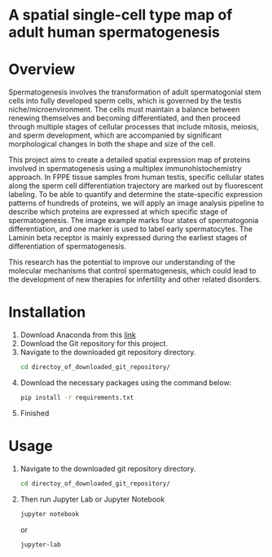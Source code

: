 # A spatial single-cell type map of adult human spermatogenesis

# Overview

Spermatogenesis involves the transformation of adult spermatogonial stem cells into fully developed sperm cells, which is governed by the testis niche/microenvironment. The cells must maintain a balance between renewing themselves and becoming differentiated, and then proceed through multiple stages of cellular processes that include mitosis, meiosis, and sperm development, which are accompanied by significant morphological changes in both the shape and size of the cell.

This project aims to create a detailed spatial expression map of proteins involved in spermatogenesis using a multiplex immunohistochemistry approach. In FPPE tissue samples from human testis, specific cellular states along the sperm cell differentiation trajectory are marked out by fluorescent labeling. To be able to quantify and determine the state-specific expression patterns of hundreds of proteins, we will apply an image analysis pipeline to describe which proteins are expressed at which specific stage of spermatogenesis. The image example marks four states of spermatogonia differentiation, and one marker is used to label early spermatocytes. The Laminin beta receptor is mainly expressed during the earliest stages of differentiation of spermatogenesis.

This research has the potential to improve our understanding of the molecular mechanisms that control spermatogenesis, which could lead to the development of new therapies for infertility and other related disorders.

# Installation

1. Download Anaconda from this [link](https://www.anaconda.com/download)
2. Download the Git repository for this project.
3. Navigate to the downloaded git repository directory.
   ```bash
   cd directoy_of_downloaded_git_repository/
   ```
4. Download the necessary packages using the command below:
   ```bash
   pip install -r requirements.txt
   ``` 
6. Finished

# Usage

1. Navigate to the downloaded git repository directory.
   ```bash
   cd directoy_of_downloaded_git_repository/
   ```
2. Then run Jupyter Lab or Jupyter Notebook
   ```bash
   jupyter notebook
   ``` 
   or
   ```bash
   jupyter-lab
   ``` 


